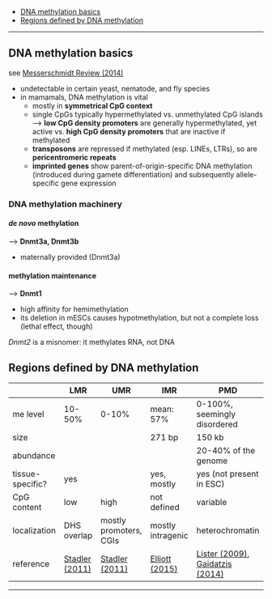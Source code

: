 * [DNA methylation basics](#basics)
* [Regions defined by DNA methylation](#regions)

-------------------------------

<a name="basics"></a>
## DNA methylation basics

see [Messerschmidt Review (2014)]

* undetectable in certain yeast, nematode, and fly species
* in mamamals, DNA methylation is vital
    * mostly in __symmetrical CpG context__
    * single CpGs typically hypermethylated vs. unmethylated CpG islands --> __low CpG density promoters__ are generally hypermethylated, yet active vs. __high CpG density promoters__ that are inactive if methylated
    * __transposons__ are repressed if methylated (esp. LINEs, LTRs), so are __pericentromeric repeats__
    * __imprinted genes__ show parent-of-origin-specific DNA methylation (introduced during gamete differentiation) and subsequently allele-specific gene expression

### DNA methylation machinery

#### _de novo_ methylation

--> __Dnmt3a, Dnmt3b__

* maternally provided (Dnmt3a)

#### methylation maintenance

--> __Dnmt1__

* high affinity for hemimethylation
* its deletion in mESCs causes hypotmethylation, but not a complete loss (lethal effect, though)

_Dnmt2_ is a misnomer: it methylates RNA, not DNA

<a name="regions"></a>
## Regions defined by DNA methylation

| |LMR|UMR|IMR|PMD|
|-|---|---|---|---|
|me level| 10-50% | 0-10% |mean: 57% | 0-100%, seemingly disordered|
|size|||271 bp| 150 kb|
|abundance||||20-40% of the genome|
|tissue-specific?|yes||yes, mostly| yes (not present in ESC)|
|CpG content|low|high|not defined|variable|
|localization|DHS overlap|mostly promoters, CGIs|mostly intragenic|heterochromatin|
|reference|[Stadler (2011)]()|[Stadler (2011)]()|[Elliott (2015)]()|[Lister (2009)](), [Gaidatzis (2014)]()|


-------------
[Elliott (2015)]: http://dx.doi.org/10.1038/ncomms7363 "Elliott et al., Nat Comms (2015): Intermediate DNA methylation is a conserved signature of genome regulation"
[Lister (2009)]: http://dx.doi.org/10.1038/nature08514 "Lister et al., Nature (2009): Human DNA methylomes at base resolution show widespread epigenomic differences"
[Messerschmidt Review (2014)]:http://dx.doi.org/10.1101/gad.234294.113 "Messerschmidt et al., Genes & Development (2014): DNA methylation dynamics during epigenetic reprogramming in the germline and preimplantation embryos"
[Stadler (2011)]:http://dx.doi.org/10.1038/nature11086 "Stadler et al., Nature (2011): DNA-binding factors shape the mouse methylome at distal regulatory regions"

